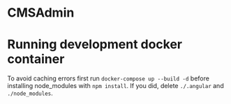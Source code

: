# CMSAdmin
# Running development docker container

To avoid caching errors first run ```docker-compose up --build -d``` before installing node_modules with ```npm install```. If you did, delete ```./.angular``` and ```./node_modules```.
